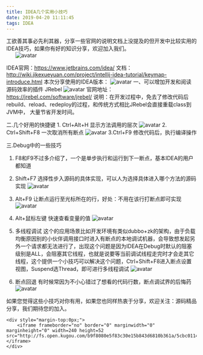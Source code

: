 ```yaml
---
title: IDEA几个实用小技巧
date: 2019-04-20 11:11:45
tags: IDEA
---
```

工欲善其事必先利其器，分享一些官网的说明文档上没提及的但开发中比较实用的IDEA技巧，如果你有好的知识分享，欢迎加入我们。
 &nbsp; &nbsp; &nbsp; &nbsp; &nbsp; &nbsp; &nbsp; &nbsp;&nbsp; &nbsp; &nbsp; &nbsp; &nbsp; &nbsp; &nbsp; &nbsp;&nbsp; &nbsp; &nbsp; &nbsp; &nbsp; &nbsp; &nbsp; &nbsp;&nbsp; &nbsp; &nbsp;![avatar](/img/IDEA/00.jpg)
<!-- more -->
IDEA官网：https://www.jetbrains.com/idea/
文档：http://wiki.jikexueyuan.com/project/intellij-idea-tutorial/keymap-introduce.html
本次分享使用的IDEA版本：
![avatar](/img/IDEA/1.jpg)
一、可以增加开发和阅读源码效率的插件
JRebel
![avatar](/img/IDEA/2.jpg)
官网地址：https://jrebel.com/software/jrebel/
说明：在开发过程中，免去了修改代码后rebuild、reload、redeploy的过程，和传统方式相比JRebel会直接重载class到JVM中， 大量节省开发时间。

二.几个好用的快捷键
    1. Ctrl+Alt+H 显示方法调用的层次
![avatar](/img/IDEA/3.jpg)
   2. Ctrl+Shift+F8 一次取消所有断点
![avatar](/img/IDEA/4.jpg)
   3.Ctrl+F9 修改代码后，执行编译操作

三.Debug中的一些技巧

1. F8和F9不过多介绍了，一个是单步执行和运行到下一断点，基本IDEA的用户都知道

2. Shift+F7 选择性步入源码的具体实现，可以人为选择具体进入哪个方法的源码实现
![avatar](/img/IDEA/5.jpg)
3. Alt+F9  让断点运行至光标所在的行，好处：不用在该行打断点即可实现
![avatar](/img/IDEA/6.jpg)
4. Alt+鼠标左键 快速查看变量的值
![avatar](/img/IDEA/7.jpg)
5. 多线程调试 这个的应用场景比如开发环境有类似dubbo+zk的架构，由于负载均衡原因别的小伙伴调用接口时进入有断点的本地调试机器，会导致想发起另外一个请求都无法进行了，出现这个问题是因为IDEA在Debug时默认的阻塞级别是ALL，会阻塞其它线程，也就是说要等当前调试线程走完时才会走其它线程，这个提供一个小技巧可以解决这个问题，Ctrl+Shift+F8进入断点设置视图，Suspend选Thread，即可进行多线程调试
![avatar](/img/IDEA/8.jpg)
6. 断点回退 有时候常因为不小心错过了想看的代码行数，断点调试界的后悔药
![avatar](/img/IDEA/9.jpg)

如果您觉得这些小技巧对你有用，如果您也同样热衷于分享，欢迎关注：源码精品分享，我们期待您的加入。
<!--音乐播放插件：渡我不渡她-->
    <div style="margin-top:0px;">
        <iframe frameborder="no" border="0" marginwidth="0" marginheight="0" width=240 height=52 src="http://fs.open.kugou.com/b9f8080e5f83c30e15b843d6810b361a/5cbc0114/G157/M02/02/19/fZQEAFyYVLqAWZLZACHO3VyRKus397.mp3"></iframe>
    </div>